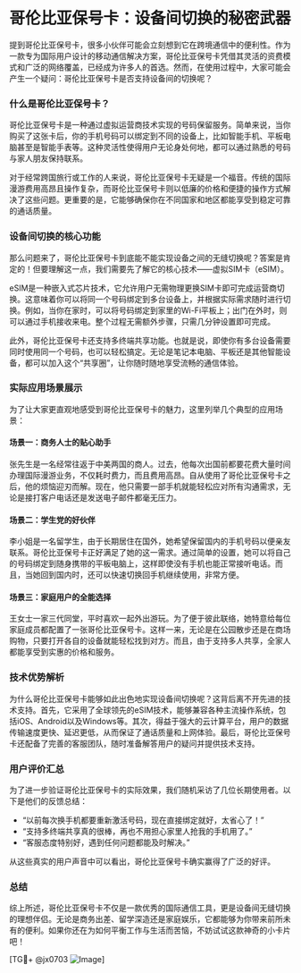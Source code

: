 # 哥伦比亚保号卡：设备间切换的秘密武器

提到哥伦比亚保号卡，很多小伙伴可能会立刻想到它在跨境通信中的便利性。作为一款专为国际用户设计的移动通信解决方案，哥伦比亚保号卡凭借其灵活的资费模式和广泛的网络覆盖，已经成为许多人的首选。然而，在使用过程中，大家可能会产生一个疑问：哥伦比亚保号卡是否支持设备间的切换呢？

### 什么是哥伦比亚保号卡？

哥伦比亚保号卡是一种通过虚拟运营商技术实现的号码保留服务。简单来说，当你购买了这张卡后，你的手机号码可以绑定到不同的设备上，比如智能手机、平板电脑甚至是智能手表等。这种灵活性使得用户无论身处何地，都可以通过熟悉的号码与家人朋友保持联系。

对于经常跨国旅行或工作的人来说，哥伦比亚保号卡无疑是一个福音。传统的国际漫游费用高昂且操作复杂，而哥伦比亚保号卡则以低廉的价格和便捷的操作方式解决了这些问题。更重要的是，它能够确保你在不同国家和地区都能享受到稳定可靠的通话质量。

### 设备间切换的核心功能

那么问题来了，哥伦比亚保号卡到底能不能实现设备之间的无缝切换呢？答案是肯定的！但要理解这一点，我们需要先了解它的核心技术——虚拟SIM卡（eSIM）。

eSIM是一种嵌入式芯片技术，它允许用户无需物理更换SIM卡即可完成运营商切换。这意味着你可以将同一个号码绑定到多台设备上，并根据实际需求随时进行切换。例如，当你在家时，可以将号码绑定到家里的Wi-Fi平板上；出门在外时，则可以通过手机接收来电。整个过程无需额外步骤，只需几分钟设置即可完成。

此外，哥伦比亚保号卡还支持多终端共享功能。也就是说，即使你有多台设备需要同时使用同一个号码，也可以轻松搞定。无论是笔记本电脑、平板还是其他智能设备，都可以加入这个“共享圈”，让你随时随地享受流畅的通信体验。

### 实际应用场景展示

为了让大家更直观地感受到哥伦比亚保号卡的魅力，这里列举几个典型的应用场景：

#### 场景一：商务人士的贴心助手
张先生是一名经常往返于中美两国的商人。过去，他每次出国前都要花费大量时间办理国际漫游业务，不仅耗时费力，而且费用高昂。自从使用了哥伦比亚保号卡之后，他的烦恼迎刃而解。现在，他只需要一部手机就能轻松应对所有沟通需求，无论是接打客户电话还是发送电子邮件都毫无压力。

#### 场景二：学生党的好伙伴
李小姐是一名留学生，由于长期居住在国外，她希望保留国内的手机号码以便亲友联系。哥伦比亚保号卡正好满足了她的这一需求。通过简单的设置，她可以将自己的号码绑定到随身携带的平板电脑上，这样即使没有手机也能正常接听电话。而且，当她回到国内时，还可以快速切换回手机继续使用，非常方便。

#### 场景三：家庭用户的全能选择
王女士一家三代同堂，平时喜欢一起外出游玩。为了便于彼此联络，她特意给每位家庭成员都配置了一张哥伦比亚保号卡。这样一来，无论是在公园散步还是在商场购物，只要打开各自的设备就能轻松找到对方。而且，由于支持多人共享，全家人都能享受到实惠的价格和服务。

### 技术优势解析

为什么哥伦比亚保号卡能够如此出色地实现设备间切换呢？这背后离不开先进的技术支持。首先，它采用了全球领先的eSIM技术，能够兼容各种主流操作系统，包括iOS、Android以及Windows等。其次，得益于强大的云计算平台，用户的数据传输速度更快、延迟更低，从而保证了通话质量和上网体验。最后，哥伦比亚保号卡还配备了完善的客服团队，随时准备解答用户的疑问并提供技术支持。

### 用户评价汇总

为了进一步验证哥伦比亚保号卡的实际效果，我们随机采访了几位长期使用者。以下是他们的反馈总结：

- “以前每次换手机都要重新激活号码，现在直接绑定就好，太省心了！”
- “支持多终端共享真的很棒，再也不用担心家里人抢我的手机用了。”
- “客服态度特别好，遇到任何问题都能及时解决。”

从这些真实的用户声音中可以看出，哥伦比亚保号卡确实赢得了广泛的好评。

### 总结

综上所述，哥伦比亚保号卡不仅是一款优秀的国际通信工具，更是设备间无缝切换的理想伴侣。无论是商务出差、留学深造还是家庭娱乐，它都能够为你带来前所未有的便利。如果你还在为如何平衡工作与生活而苦恼，不妨试试这款神奇的小卡片吧！

[TG💪+ @jx0703 ![Image](https://github.com/user-attachments/assets/dbca1d08-cadb-493c-b0ec-ad6f7a83f270)]